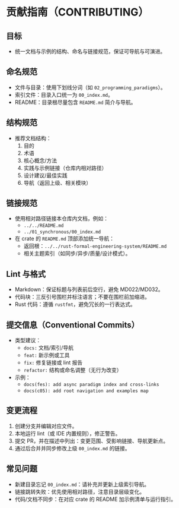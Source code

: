 # 贡献指南（CONTRIBUTING）

## 目标

- 统一文档与示例的结构、命名与链接规范，保证可导航与可演进。

## 命名规范

- 文件与目录：使用下划线分词（如 `02_programming_paradigms`）。
- 索引文件：目录入口统一为 `00_index.md`。
- README：目录根尽量包含 `README.md` 简介与导航。

## 结构规范

- 推荐文档结构：
  1) 目的
  2) 术语
  3) 核心概念/方法
  4) 实践与示例链接（仓库内相对路径）
  5) 设计建议/最佳实践
  6) 导航（返回上级、相关模块）

## 链接规范

- 使用相对路径链接本仓库内文档，例如：
  - `../../README.md`
  - `../01_synchronous/00_index.md`
- 在 crate 的 `README.md` 顶部添加统一导航：
  - 返回根：`../../rust-formal-engineering-system/README.md`
  - 相关主题索引（如同步/异步/质量/设计模式）。

## Lint 与格式

- Markdown：保证标题与列表前后空行，避免 MD022/MD032。
- 代码块：三反引号围栏并标注语言；不要在围栏前加缩进。
- Rust 代码：遵循 `rustfmt`，避免冗长的一行表达式。

## 提交信息（Conventional Commits）

- 类型建议：
  - `docs:` 文档/索引/导航
  - `feat:` 新示例或工具
  - `fix:` 修复链接或 lint 报告
  - `refactor:` 结构或命名调整（无行为改变）
- 示例：
  - `docs(fes): add async paradigm index and cross-links`
  - `docs(c05): add root navigation and examples map`

## 变更流程

1) 创建分支并编辑对应文件。
2) 本地运行 lint（或 IDE 内置规则），修正警告。
3) 提交 PR，并在描述中列出：变更范围、受影响链接、导航更新点。
4) 通过后合并并同步修改上级 `00_index.md` 的链接。

## 常见问题

- 新建目录忘记 `00_index.md`：请补充并更新上级索引导航。
- 链接跳转失败：优先使用相对路径，注意目录层级变化。
- 代码/文档不同步：在对应 crate 的 README 加示例清单与运行指引。
